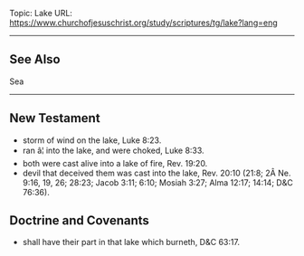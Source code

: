 Topic: Lake
URL: https://www.churchofjesuschrist.org/study/scriptures/tg/lake?lang=eng

---

## See Also

Sea

---

## New Testament

- storm of wind on the lake, Luke 8:23.
- ran â¦ into the lake, and were choked, Luke 8:33.
- both were cast alive into a lake of fire, Rev. 19:20.
- devil that deceived them was cast into the lake, Rev. 20:10 (21:8; 2Â Ne. 9:16, 19, 26; 28:23; Jacob 3:11; 6:10; Mosiah 3:27; Alma 12:17; 14:14; D&C 76:36).

## Doctrine and Covenants

- shall have their part in that lake which burneth, D&C 63:17.

